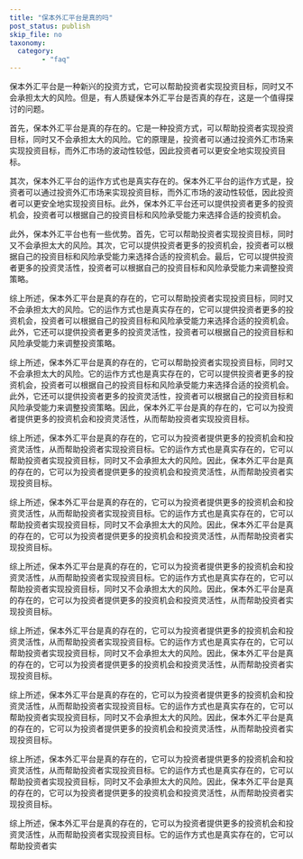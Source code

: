 ```yaml
---
title: "保本外汇平台是真的吗"
post_status: publish
skip_file: no
taxonomy:
  category:
        - "faq"
---
```


保本外汇平台是一种新兴的投资方式，它可以帮助投资者实现投资目标，同时又不会承担太大的风险。但是，有人质疑保本外汇平台是否真的存在，这是一个值得探讨的问题。

首先，保本外汇平台是真的存在的。它是一种投资方式，可以帮助投资者实现投资目标，同时又不会承担太大的风险。它的原理是，投资者可以通过投资外汇市场来实现投资目标，而外汇市场的波动性较低，因此投资者可以更安全地实现投资目标。

其次，保本外汇平台的运作方式也是真实存在的。保本外汇平台的运作方式是，投资者可以通过投资外汇市场来实现投资目标，而外汇市场的波动性较低，因此投资者可以更安全地实现投资目标。此外，保本外汇平台还可以提供投资者更多的投资机会，投资者可以根据自己的投资目标和风险承受能力来选择合适的投资机会。

此外，保本外汇平台也有一些优势。首先，它可以帮助投资者实现投资目标，同时又不会承担太大的风险。其次，它可以提供投资者更多的投资机会，投资者可以根据自己的投资目标和风险承受能力来选择合适的投资机会。最后，它可以提供投资者更多的投资灵活性，投资者可以根据自己的投资目标和风险承受能力来调整投资策略。

综上所述，保本外汇平台是真的存在的，它可以帮助投资者实现投资目标，同时又不会承担太大的风险。它的运作方式也是真实存在的，它可以提供投资者更多的投资机会，投资者可以根据自己的投资目标和风险承受能力来选择合适的投资机会。此外，它还可以提供投资者更多的投资灵活性，投资者可以根据自己的投资目标和风险承受能力来调整投资策略。

综上所述，保本外汇平台是真的存在的，它可以帮助投资者实现投资目标，同时又不会承担太大的风险。它的运作方式也是真实存在的，它可以提供投资者更多的投资机会，投资者可以根据自己的投资目标和风险承受能力来选择合适的投资机会。此外，它还可以提供投资者更多的投资灵活性，投资者可以根据自己的投资目标和风险承受能力来调整投资策略。因此，保本外汇平台是真的存在的，它可以为投资者提供更多的投资机会和投资灵活性，从而帮助投资者实现投资目标。

综上所述，保本外汇平台是真的存在的，它可以为投资者提供更多的投资机会和投资灵活性，从而帮助投资者实现投资目标。它的运作方式也是真实存在的，它可以帮助投资者实现投资目标，同时又不会承担太大的风险。因此，保本外汇平台是真的存在的，它可以为投资者提供更多的投资机会和投资灵活性，从而帮助投资者实现投资目标。

综上所述，保本外汇平台是真的存在的，它可以为投资者提供更多的投资机会和投资灵活性，从而帮助投资者实现投资目标。它的运作方式也是真实存在的，它可以帮助投资者实现投资目标，同时又不会承担太大的风险。因此，保本外汇平台是真的存在的，它可以为投资者提供更多的投资机会和投资灵活性，从而帮助投资者实现投资目标。

综上所述，保本外汇平台是真的存在的，它可以为投资者提供更多的投资机会和投资灵活性，从而帮助投资者实现投资目标。它的运作方式也是真实存在的，它可以帮助投资者实现投资目标，同时又不会承担太大的风险。因此，保本外汇平台是真的存在的，它可以为投资者提供更多的投资机会和投资灵活性，从而帮助投资者实现投资目标。

综上所述，保本外汇平台是真的存在的，它可以为投资者提供更多的投资机会和投资灵活性，从而帮助投资者实现投资目标。它的运作方式也是真实存在的，它可以帮助投资者实现投资目标，同时又不会承担太大的风险。因此，保本外汇平台是真的存在的，它可以为投资者提供更多的投资机会和投资灵活性，从而帮助投资者实现投资目标。

综上所述，保本外汇平台是真的存在的，它可以为投资者提供更多的投资机会和投资灵活性，从而帮助投资者实现投资目标。它的运作方式也是真实存在的，它可以帮助投资者实现投资目标，同时又不会承担太大的风险。因此，保本外汇平台是真的存在的，它可以为投资者提供更多的投资机会和投资灵活性，从而帮助投资者实现投资目标。

综上所述，保本外汇平台是真的存在的，它可以为投资者提供更多的投资机会和投资灵活性，从而帮助投资者实现投资目标。它的运作方式也是真实存在的，它可以帮助投资者实现投资目标，同时又不会承担太大的风险。因此，保本外汇平台是真的存在的，它可以为投资者提供更多的投资机会和投资灵活性，从而帮助投资者实现投资目标。

综上所述，保本外汇平台是真的存在的，它可以为投资者提供更多的投资机会和投资灵活性，从而帮助投资者实现投资目标。它的运作方式也是真实存在的，它可以帮助投资者实
